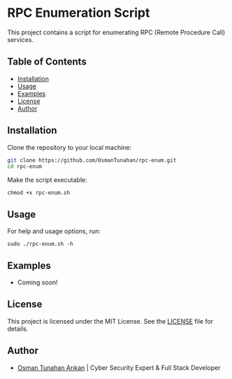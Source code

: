 # RPC Enumeration Script

This project contains a script for enumerating RPC (Remote Procedure Call) services.

## Table of Contents

- [Installation](#installation)
- [Usage](#usage)
- [Examples](#examples)
- [License](#license)
- [Author](#author)

## Installation

Clone the repository to your local machine:

```sh
git clone https://github.com/OsmanTunahan/rpc-enum.git
cd rpc-enum
```

Make the script executable:
```
chmod +x rpc-enum.sh
```

## Usage

For help and usage options, run:

```
sudo ./rpc-enum.sh -h
```

## Examples
- Coming soon!

## License

This project is licensed under the MIT License. See the [LICENSE](./LICENSE) file for details.

## Author

- [Osman Tunahan Arıkan](https://Github.com/OsmanTunahan) | Cyber Security Expert & Full Stack Developer